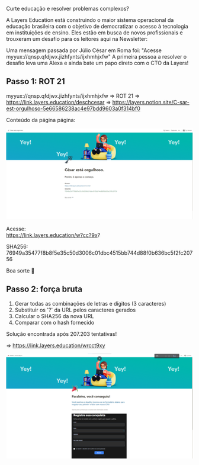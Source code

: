 Curte educação e resolver problemas complexos?

A Layers Education está construindo o maior sistema operacional da educação brasileira com o objetivo de democratizar o acesso à tecnologia em instituições de ensino. Eles estão em busca de novos profissionais e trouxeram um desafio para os leitores aqui na Newsletter: 

Uma mensagem passada por Júlio César em Roma foi: "Acesse myyux://qnsp.qfdjwx.jizhfynts/ijxhmhjxfw" A primeira pessoa a resolver o desafio leva uma Alexa e ainda bate um papo direto com o CTO da Layers!

## Passo 1: ROT 21

myyux://qnsp.qfdjwx.jizhfynts/ijxhmhjxfw => ROT 21 => https://link.layers.education/deschcesar => https://layers.notion.site/C-sar-est-orgulhoso-5e66586238ac4e97bdd9603a0f314bf0

Conteúdo da página página:

![ROT 21](images/desafio-sha256.png)

Acesse:  
https://link.layers.education/w?cc?9x?

SHA256:  
76949a35477f8b8f5e35c50d3006c01dbc4515bb744d88f0b636bc5f2fc20756

Boa sorte 👀

## Passo 2: força bruta

 1. Gerar todas as combinações de letras e dígitos (3 caracteres)
 2. Substituir os '?' da URL pelos caracteres gerados
 3. Calcular o SHA256 da nova URL
 4. Comparar com o hash fornecido

 Solução encontrada após 207.203 tentativas!

 => https://link.layers.education/wrcct9xy

 ![Bingo!](images/desafio-final.png)